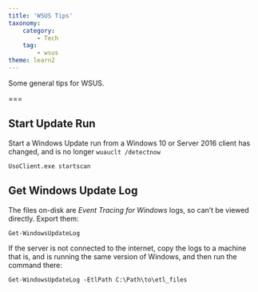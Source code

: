 ```yaml
---
title: 'WSUS Tips'
taxonomy:
    category:
        - Tech
    tag:
        - wsus
theme: learn2
---
```


Some general tips for WSUS.

===

## Start Update Run

Start a Windows Update run from a Windows 10 or Server 2016 client has changed, and is no longer `wuauclt /detectnow`

    UsoClient.exe startscan

## Get Windows Update Log

The files on-disk are *Event Tracing for Windows* logs, so can’t be viewed directly. Export them:

    Get-WindowsUpdateLog

If the server is not connected to the internet, copy the logs to a machine that is, and is running the same version of Windows, and then run the command there:

    Get-WindowsUpdateLog -EtlPath C:\Path\to\etl_files